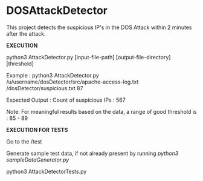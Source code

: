 # DOSAttackDetector
This project detects the suspicious IP's in the DOS Attack within 2 minutes after the attack.

**EXECUTION**

python3 AttackDetector.py [input-file-path] [output-file-directory] [threshold]

Example :
python3 AttackDetector.py /u/username/dosDetector/src/apache-access-log.txt /dosDetector/suspicious.txt 87

Expected Output :
Count of suspicious IPs : 567

Note: For meaningful results based on the data, a range of good threshold is : 85 - 89

**EXECUTION FOR TESTS**

Go to the /test 

Generate sample test data, if not already present by running _python3 sampleDataGenerator.py <input-file-path> <output-file-directory>_

python3 AttackDetectorTests.py

